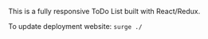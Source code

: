 This is a fully responsive ToDo List built with React/Redux.

To update deployment website:  `surge ./`

